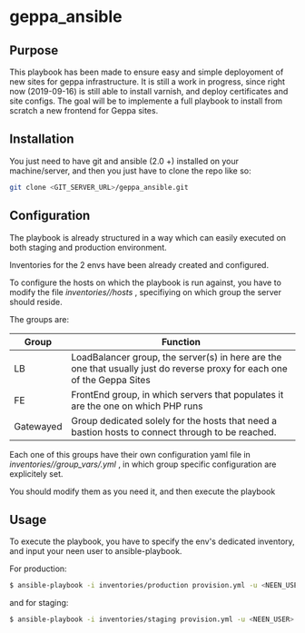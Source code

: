 # geppa_ansible

## Purpose

This playbook has been made to ensure easy and simple deployoment of new sites for geppa infrastructure.
It is still a work in progress, since right now (2019-09-16) is still able to install varnish, and deploy certificates and site configs.
The goal will be to implemente a full playbook to install from scratch a new frontend for Geppa sites.

## Installation

You just need to have git and ansible (2.0 +) installed on your machine/server, and then you just have to clone the repo like so:
```bash
git clone <GIT_SERVER_URL>/geppa_ansible.git
```

## Configuration

The playbook is already structured in a way which can easily executed on both staging and production environment.

Inventories for the 2 envs have been already created and configured.

To configure the hosts on which the playbook is run against, you have to modify the file _*inventories/<ENV>/hosts*_ , specifiying on which group the server should reside.

The groups are:

|Group   	|Function   	|
|---	|---	|
|LB   	|LoadBalancer group, the server(s) in here are the one that usually just do reverse proxy for each one of the Geppa Sites   	|
|FE   	|FrontEnd group, in which servers that populates it are the one on which PHP runs   	|
|Gatewayed   	|Group dedicated solely for the hosts that need a bastion hosts to connect through to be reached. 	|

Each one of this groups have their own configuration yaml file in _*inventories/<ENV>/group_vars/<GROUP>.yml*_ , in which group specific configuration are explicitely set.

You should modify them as you need it, and then execute the playbook

## Usage

To execute the playbook, you have to specify the env's dedicated inventory, and input your neen user to ansible-playbook.

For production:

~~~bash
$ ansible-playbook -i inventories/production provision.yml -u <NEEN_USER>
~~~

and for staging:

~~~bash
$ ansible-playbook -i inventories/staging provision.yml -u <NEEN_USER>
~~~